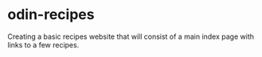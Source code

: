 # odin-recipes

Creating a basic recipes website that will consist of a main index page 
with links to a few recipes. 
